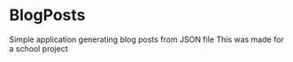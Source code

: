 # BlogPosts
Simple application generating blog posts from JSON file
This was made for a school project
